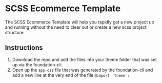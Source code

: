 # SCSS Ecommerce Template
The SCSS Ecommerce Template will help you rapidly get a new project up and running without the need to clear out or create a new scss project structure.

## Instructions

1. Download the repo and add the files into your theme folder that was set up via the foundation-cli.
2. Open up the `app.css` file that was generated by the foundation-cli and add a new line at the very end of the file `@import 'theme';`
